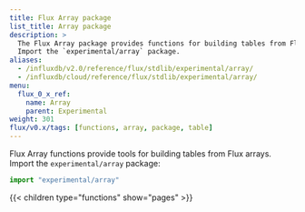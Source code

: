 ```yaml
---
title: Flux Array package
list_title: Array package
description: >
  The Flux Array package provides functions for building tables from Flux arrays.
  Import the `experimental/array` package.
aliases:
  - /influxdb/v2.0/reference/flux/stdlib/experimental/array/
  - /influxdb/cloud/reference/flux/stdlib/experimental/array/
menu:
  flux_0_x_ref:
    name: Array
    parent: Experimental
weight: 301
flux/v0.x/tags: [functions, array, package, table]
---
```


Flux Array functions provide tools for building tables from Flux arrays.
Import the `experimental/array` package:

```js
import "experimental/array"
```

{{< children type="functions" show="pages" >}}
